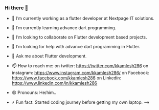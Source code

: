 ### Hi there 👋

- 🔭 I’m currently working as a flutter developer at Nextpage IT solutions.
- 🌱 I’m currently learning advance dart programming.
- 👯 I’m looking to collaborate on Flutter development based projects.
- 🤔 I’m looking for help with advance dart programming in Flutter.
- 💬 Ask me about Flutter development.

- 📫 How to reach me: 
on twitter: https://twitter.com/kkamlesh286
on instagram: https://www.instagram.com/kkamlesh286/
on Facebook: https://www.facebook.com/kkamlesh286
on Linkedin: https://www.linkedin.com/in/kkamlesh286

- 😄 Pronouns: He/him.. 


- ⚡ Fun fact: Started coding journey before getting my own laptop.
-->
